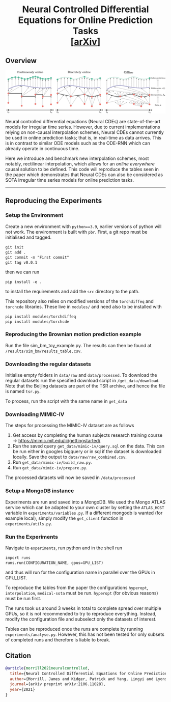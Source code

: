 <h1 align='center'>Neural Controlled Differential Equations for Online Prediction Tasks <br>
    [<a href="https://arxiv.org/pdf/2106.11028.pdf">arXiv</a>] </h1>

## Overview
<p align="center">
    <img class="center" src="./assets/online.png" width="800"/>
</p>

Neural controlled differential equations (Neural CDEs) are state-of-the-art models for irregular time series. However, due to current implementations relying on non-causal interpolation schemes, Neural CDEs cannot currently be used in online prediction tasks; that is, in real-time as data arrives. This is in contrast to similar ODE models such as the ODE-RNN which can already operate in continuous time.

Here we introduce and benchmark new interpolation schemes, most notably, rectilinear interpolation, which allows for an *online everywhere* causal solution to be defined. This code will reproduce the tables seen in the paper which demonstrates that Neural CDEs can also be considered as SOTA irregular time series models for online prediction tasks.

-----
## Reproducing the Experiments

### Setup the Environment
Create a new environment with `python==3.9`, earlier versions of python will not work. The environment is built with `pbr`. First, a git repo must be initialised and tagged. 
```
git init
git add .
git commit -m "First commit"
git tag v0.0.1
```
then we can run
```
pip install -e .
```
to install the requirements and add the `src` directory to the path. 

This repository also relies on modified versions of the `torchdiffeq` and `torchcde` libraries. These live in `modules/` and need also to be installed with
```
pip install modules/torchdiffeq
pip install modules/torchcde
```

### Reproducing the Brownian motion prediction example
Run the file sim_bm_toy_example.py. The results can then be found at `/results/sim_bm/results_table.csv`.

### Downloading the regular datasets
Initialise empty folders in `data/raw` and `data/processed`. To download the regular datasets run the specified download script in `/get_data/download`. Note that the Beijing datasets are part of the TSR archive, and hence the file is named `tsr.py`.

To process, run the script with the same name in `get_data`

### Downloading MIMIC-IV
The steps for processing the MIMIC-IV dataset are as follows

1. Get access by completing the human subjects research training course -> https://mimic.mit.edu/iii/gettingstarted/ 
2. Run the saved query `get_data/mimic-iv/query.sql` on the data. This can be run either in googles bigquery or in sql if the dataset is downloaded locally. Save the output to `data/raw/raw_combined.csv`.
3. Run `get_data/mimic-iv/build_raw.py`.
4. Run `get_data/mimic-iv/prepare.py`.

The processed datasets will now be saved in `/data/processed`

### Setup a MongoDB instance
Experiments are run and saved into a MongoDB. We used the Mongo ATLAS service which can be adapted to your own cluster by setting the `ATLAS_HOST` variable in `experiments/variables.py`. If a different mongodb is wanted (for example local), simply modify the `get_client` function in `experiments/utils.py`.

### Run the Experiments
Navigate to `experiments`, run python and in the shell run
```
import runs
runs.run(CONFIGURATION_NAME, gpus=GPU_LIST)
```
and thus will run for the configuration name in parallel over the GPUs in GPU_LIST. 

To reproduce the tables from the paper the configurations `hyperopt`, `interpolation`, `medical-sota` must be run. `hyperopt` (for obvious reasons) must be run first. 

The runs took us around 3 weeks in total to complete spread over multiple GPUs, so it is not recommended to try to reproduce everything. Instead, modify the configuration file and subselect only the datasets of interest.

Tables can be reproduced once the runs are complete by running `experiments/analyse.py`. However, this has not been tested for only subsets of completed runs and therefore is liable to break.

## Citation

```bibtex
@article{morrill2021neuralcontrolled,
  title={Neural Controlled Differential Equations for Online Prediction Tasks},
  author={Morrill, James and Kidger, Patrick and Yang, Lingyi and Lyons, Terry},
  journal={arXiv preprint arXiv:2106.11028},
  year={2021}
}
```
